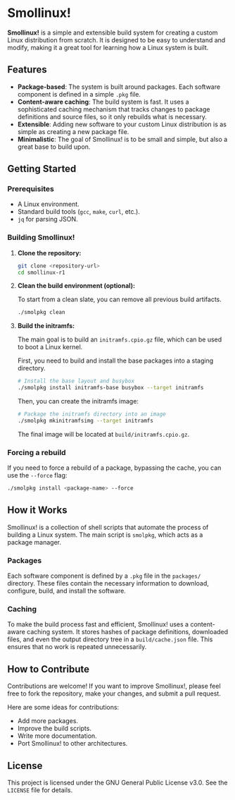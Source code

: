 # Smollinux!

**Smollinux!** is a simple and extensible build system for creating a custom Linux distribution from scratch. It is designed to be easy to understand and modify, making it a great tool for learning how a Linux system is built.

## Features

-   **Package-based**: The system is built around packages. Each software component is defined in a simple `.pkg` file.
-   **Content-aware caching**: The build system is fast. It uses a sophisticated caching mechanism that tracks changes to package definitions and source files, so it only rebuilds what is necessary.
-   **Extensible**: Adding new software to your custom Linux distribution is as simple as creating a new package file.
-   **Minimalistic**: The goal of Smollinux! is to be small and simple, but also a great base to build upon.

## Getting Started

### Prerequisites

-   A Linux environment.
-   Standard build tools (`gcc`, `make`, `curl`, etc.).
-   `jq` for parsing JSON.

### Building Smollinux!

1.  **Clone the repository:**

    ```bash
    git clone <repository-url>
    cd smollinux-r1
    ```

2.  **Clean the build environment (optional):**

    To start from a clean slate, you can remove all previous build artifacts.

    ```bash
    ./smolpkg clean
    ```

3.  **Build the initramfs:**

    The main goal is to build an `initramfs.cpio.gz` file, which can be used to boot a Linux kernel.

    First, you need to build and install the base packages into a staging directory.

    ```bash
    # Install the base layout and busybox
    ./smolpkg install initramfs-base busybox --target initramfs
    ```

    Then, you can create the initramfs image:

    ```bash
    # Package the initramfs directory into an image
    ./smolpkg mkinitramfsimg --target initramfs
    ```

    The final image will be located at `build/initramfs.cpio.gz`.

### Forcing a rebuild

If you need to force a rebuild of a package, bypassing the cache, you can use the `--force` flag:

```bash
./smolpkg install <package-name> --force
```

## How it Works

Smollinux! is a collection of shell scripts that automate the process of building a Linux system. The main script is `smolpkg`, which acts as a package manager.

### Packages

Each software component is defined by a `.pkg` file in the `packages/` directory. These files contain the necessary information to download, configure, build, and install the software.

### Caching

To make the build process fast and efficient, Smollinux! uses a content-aware caching system. It stores hashes of package definitions, downloaded files, and even the output directory tree in a `build/cache.json` file. This ensures that no work is repeated unnecessarily.

## How to Contribute

Contributions are welcome! If you want to improve Smollinux!, please feel free to fork the repository, make your changes, and submit a pull request.

Here are some ideas for contributions:

-   Add more packages.
-   Improve the build scripts.
-   Write more documentation.
-   Port Smollinux! to other architectures.

## License

This project is licensed under the GNU General Public License v3.0. See the `LICENSE` file for details.